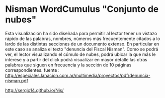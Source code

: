 # Nisman WordCumulus "Conjunto de nubes"
Esta visualización ha sido diseñada para permitir al lector tener un vistazo rápido de las palabras, nombres, números más frecuentemente citados a lo lardo de las distintas secciones de un documento extenso. En particular en este caso se analiza el texto "denuncia del Fiscal Nisman". Como se podrá ver, el lector visualizando el cúmulo de nubes, podrá ubicar la que más le interese y a partir del click podrá visualizar en mayor detalle las otras palabras que siguen en frecuencia y la sección de 10 páginas correspondientes.
fuente : http://especiales.lanacion.com.ar/multimedia/proyectos/pdf/denuncia-nisman.pdf


http://sergio14.github.io/Nis/
